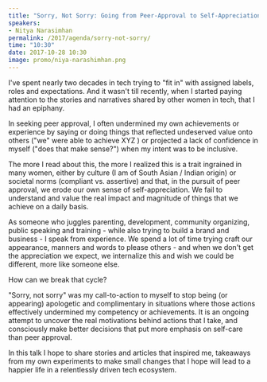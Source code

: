 ```yaml
---
title: "Sorry, Not Sorry: Going from Peer-Approval to Self-Appreciation"
speakers:
- Nitya Narasimhan
permalink: /2017/agenda/sorry-not-sorry/
time: "10:30"
date: 2017-10-28 10:30
image: promo/niya-narashimhan.png
---
```


I've spent nearly two decades in tech trying to "fit in" with assigned labels, roles and expectations. And it wasn't till recently, when I started paying attention to the stories and narratives shared by other women in tech, that I had an epiphany.

In seeking peer approval, I often undermined my own achievements or experience by saying or doing things that reflected undeserved value onto others ("we" were able to achieve XYZ ) or projected a lack of confidence in myself ("does that make sense?") when my intent was to be inclusive.

The more I read about this, the more I realized this is a trait ingrained in many women, either by culture (I am of South Asian / Indian origin) or societal norms (compliant vs. assertive) and that, in the pursuit of peer approval, we erode our own sense of self-appreciation. We fail to understand and value the real impact and magnitude of things that we achieve on a daily basis.

As someone who juggles parenting, development, community organizing, public speaking and training - while also trying to build a brand and business - I speak from experience. We spend a lot of time trying craft our appearance, manners and words to please others - and when we don't get the appreciation we expect, we internalize this and wish we could be different, more like someone else.

How can we break that cycle?

"Sorry, not sorry" was my call-to-action to myself to stop being (or appearing) apologetic and complimentary in situations where those actions effectively undermined my competency or achievements. It is an ongoing attempt to uncover the real motivations behind actions that I take, and consciously make better decisions that put more emphasis on self-care than peer approval.

In this talk I hope to share stories and articles that inspired me, takeaways from my own experiments to make small changes that I hope will lead to a happier life in a relentlessly driven tech ecosystem.
